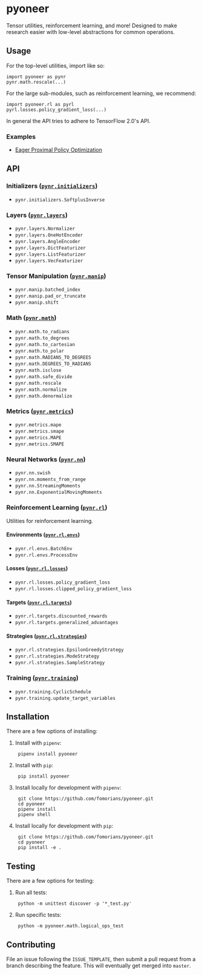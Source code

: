 # pyoneer

Tensor utilities, reinforcement learning, and more! Designed to make research easier with low-level abstractions for common operations.

## Usage

For the top-level utilities, import like so:

    import pyoneer as pynr
    pynr.math.rescale(...)

For the large sub-modules, such as reinforcement learning, we recommend:

    import pyoneer.rl as pyrl
    pyrl.losses.policy_gradient_loss(...)

In general the API tries to adhere to TensorFlow 2.0's API.

### Examples

- [Eager Proximal Policy Optimization](https://github.com/fomorians/ppo)

## API

### Initializers ([`pynr.initializers`](pyoneer/initializers))

- `pynr.initializers.SoftplusInverse`

### Layers ([`pynr.layers`](pyoneer/layers))

- `pynr.layers.Normalizer`
- `pynr.layers.OneHotEncoder`
- `pynr.layers.AngleEncoder`
- `pynr.layers.DictFeaturizer`
- `pynr.layers.ListFeaturizer`
- `pynr.layers.VecFeaturizer`

### Tensor Manipulation ([`pynr.manip`](pyoneer/manip))

- `pynr.manip.batched_index`
- `pynr.manip.pad_or_truncate`
- `pynr.manip.shift`

### Math ([`pynr.math`](pyoneer/math))

- `pynr.math.to_radians`
- `pynr.math.to_degrees`
- `pynr.math.to_cartesian`
- `pynr.math.to_polar`
- `pynr.math.RADIANS_TO_DEGREES`
- `pynr.math.DEGREES_TO_RADIANS`
- `pynr.math.isclose`
- `pynr.math.safe_divide`
- `pynr.math.rescale`
- `pynr.math.normalize`
- `pynr.math.denormalize`

### Metrics ([`pynr.metrics`](pyoneer/metrics))

- `pynr.metrics.mape`
- `pynr.metrics.smape`
- `pynr.metrics.MAPE`
- `pynr.metrics.SMAPE`

### Neural Networks ([`pynr.nn`](pyoneer/nn))

- `pynr.nn.swish`
- `pynr.nn.moments_from_range`
- `pynr.nn.StreamingMoments`
- `pynr.nn.ExponentialMovingMoments`

### Reinforcement Learning ([`pynr.rl`](pyoneer/rl))

Utilities for reinforcement learning.

#### Environments ([`pynr.rl.envs`](pyoneer/rl/envs))

- `pynr.rl.envs.BatchEnv`
- `pynr.rl.envs.ProcessEnv`

#### Losses ([`pynr.rl.losses`](pyoneer/rl/losses))

- `pynr.rl.losses.policy_gradient_loss`
- `pynr.rl.losses.clipped_policy_gradient_loss`

#### Targets ([`pynr.rl.targets`](pyoneer/rl/targets))

- `pynr.rl.targets.discounted_rewards`
- `pynr.rl.targets.generalized_advantages`

#### Strategies ([`pynr.rl.strategies`](pyoneer/rl/strategies))

- `pynr.rl.strategies.EpsilonGreedyStrategy`
- `pynr.rl.strategies.ModeStrategy`
- `pynr.rl.strategies.SampleStrategy`

### Training ([`pynr.training`](pyoneer/training))

- `pynr.training.CyclicSchedule`
- `pynr.training.update_target_variables`

## Installation

There are a few options of installing:

1. Install with `pipenv`:

        pipenv install pyoneer

2. Install with `pip`:

        pip install pyoneer

3. Install locally for development with `pipenv`:

        git clone https://github.com/fomorians/pyoneer.git
        cd pyoneer
        pipenv install
        pipenv shell

4. Install locally for development with `pip`:

        git clone https://github.com/fomorians/pyoneer.git
        cd pyoneer
        pip install -e .

## Testing

There are a few options for testing:

1. Run all tests:

        python -m unittest discover -p '*_test.py'

2. Run specific tests:

        python -m pyoneer.math.logical_ops_test

## Contributing

File an issue following the `ISSUE_TEMPLATE`, then submit a pull request from a branch describing the feature. This will eventually get merged into `master`.
